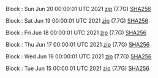 Block [](https://insight.dash.org/insight/block/): Sun Jun 20 00:00:01 UTC 2021 [zip](https://dash-bootstrap.ams3.digitaloceanspaces.com/mainnet/2021-06-20/bootstrap.dat.zip) (7.7G) [SHA256](https://dash-bootstrap.ams3.digitaloceanspaces.com/mainnet/2021-06-20/sha256.txt)

Block [](https://insight.dash.org/insight/block/): Sat Jun 19 00:00:01 UTC 2021 [zip](https://dash-bootstrap.ams3.digitaloceanspaces.com/mainnet/2021-06-19/bootstrap.dat.zip) (7.7G) [SHA256](https://dash-bootstrap.ams3.digitaloceanspaces.com/mainnet/2021-06-19/sha256.txt)

Block [](https://insight.dash.org/insight/block/): Fri Jun 18 00:00:01 UTC 2021 [zip](https://dash-bootstrap.ams3.digitaloceanspaces.com/mainnet/2021-06-18/bootstrap.dat.zip) (7.7G) [SHA256](https://dash-bootstrap.ams3.digitaloceanspaces.com/mainnet/2021-06-18/sha256.txt)

Block [](https://insight.dash.org/insight/block/): Thu Jun 17 00:00:01 UTC 2021 [zip](https://dash-bootstrap.ams3.digitaloceanspaces.com/mainnet/2021-06-17/bootstrap.dat.zip) (7.7G) [SHA256](https://dash-bootstrap.ams3.digitaloceanspaces.com/mainnet/2021-06-17/sha256.txt)

Block [](https://insight.dash.org/insight/block/): Wed Jun 16 00:00:01 UTC 2021 [zip](https://dash-bootstrap.ams3.digitaloceanspaces.com/mainnet/2021-06-16/bootstrap.dat.zip) (7.7G) [SHA256](https://dash-bootstrap.ams3.digitaloceanspaces.com/mainnet/2021-06-16/sha256.txt)

Block [](https://insight.dash.org/insight/block/): Tue Jun 15 00:00:01 UTC 2021 [zip](https://dash-bootstrap.ams3.digitaloceanspaces.com/mainnet/2021-06-15/bootstrap.dat.zip) (7.7G) [SHA256](https://dash-bootstrap.ams3.digitaloceanspaces.com/mainnet/2021-06-15/sha256.txt)
